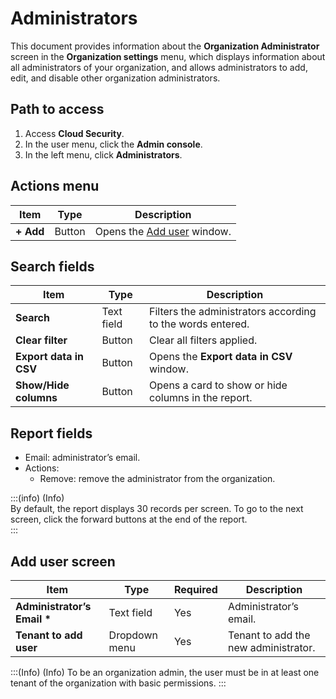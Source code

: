 # Administrators

This document provides information about the **Organization Administrator** screen in the **Organization settings** menu, which displays information about all administrators of your organization, and allows administrators to add, edit, and disable other organization administrators.

## Path to access

1. Access **Cloud Security**.  
2. In the user menu, click the **Admin console**.  
3. In the left menu, click **Administrators**.

## Actions menu

| Item | Type | Description |
| ----- | ----- | ----- |
| **\+ Add** | Button | Opens the [Add user](/v4/docs/administrators#add-user-screen) window. |

## Search fields

| Item | Type | Description |
| ----- | ----- | ----- |
| **Search** | Text field | Filters the administrators according to the words entered. |
| **Clear filter** | Button | Clear all filters applied. |
| **Export data in CSV** | Button | Opens the **Export data in CSV** window. |
| **Show/Hide columns** | Button | Opens a card to show or hide columns in the report. |

## Report fields

- Email: administrator’s email.  
- Actions:  
    - Remove: remove the administrator from the organization.

:::(info) (Info)  
By default, the report displays 30 records per screen. To go to the next screen, click the forward buttons at the end of the report.  
:::

## Add user screen

| Item | Type | Required | Description |
| ----- | ----- | ----- | ----- |
| **Administrator’s Email \*** | Text field | Yes | Administrator’s email. |
| **Tenant to add user**  | Dropdown menu | Yes | Tenant to add the new administrator. |

:::(Info) (Info)
To be an organization admin, the user must be in at least one tenant of the organization with basic permissions.
:::